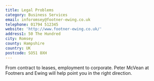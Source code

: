 ```yaml
---
title: Legal Problems
category: Business Services
email: inforomsey@footner-ewing.co.uk
telephone: 01794 512345
website: 'http://www.footner-ewing.co.uk/'
address1: 50 The Hundred
city: Romsey
county: Hampshire
country: UK
postcode: SO51 8XH
---
```

From contract to leases, employment to corporate. Peter McVean at Footners and Ewing will help point you in the right direction.

